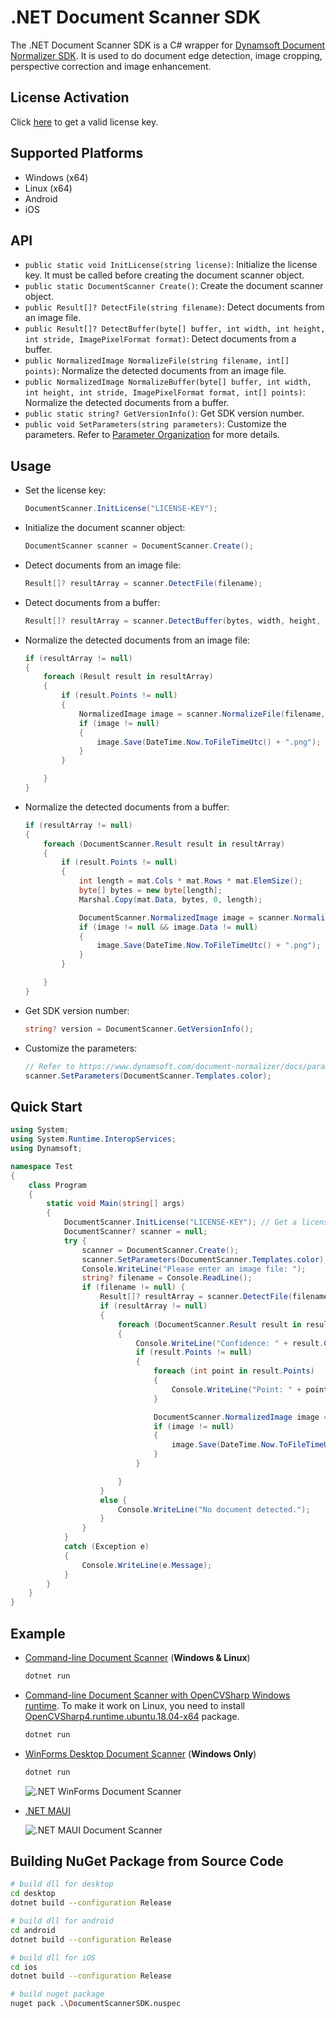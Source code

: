 # .NET Document Scanner SDK

The .NET Document Scanner SDK is a C# wrapper for [Dynamsoft Document Normalizer SDK](https://www.dynamsoft.com/document-normalizer/docs/core/introduction/). It is used to do document edge detection, image cropping, perspective correction and image enhancement.


## License Activation
Click [here](https://www.dynamsoft.com/customer/license/trialLicense?product=ddn) to get a valid license key.

## Supported Platforms
- Windows (x64)
- Linux (x64)
- Android
- iOS

## API
- `public static void InitLicense(string license)`: Initialize the license key. It must be called before creating the document scanner object.
- `public static DocumentScanner Create()`: Create the document scanner object.
- `public Result[]? DetectFile(string filename)`: Detect documents from an image file.
- `public Result[]? DetectBuffer(byte[] buffer, int width, int height, int stride, ImagePixelFormat format)`: Detect documents from a buffer.
- `public NormalizedImage NormalizeFile(string filename, int[] points)`: Normalize the detected documents from an image file.
- `public NormalizedImage NormalizeBuffer(byte[] buffer, int width, int height, int stride, ImagePixelFormat format, int[] points)`: Normalize the detected documents from a buffer.
- `public static string? GetVersionInfo()`: Get SDK version number.
- `public void SetParameters(string parameters)`: Customize the parameters. Refer to [Parameter Organization](https://www.dynamsoft.com/document-normalizer/docs/core/parameters/parameter-organization-structure.html) for more details.

## Usage
- Set the license key:
    
    ```csharp
    DocumentScanner.InitLicense("LICENSE-KEY"); 
    ```
- Initialize the document scanner object:
    
    ```csharp
    DocumentScanner scanner = DocumentScanner.Create();
    ```
- Detect documents from an image file:

    ```csharp
    Result[]? resultArray = scanner.DetectFile(filename);
    ```    
- Detect documents from a buffer:

    
    ```csharp
    Result[]? resultArray = scanner.DetectBuffer(bytes, width, height, stride, DocumentScanner.ImagePixelFormat.IPF_RGB_888);
    ```     
    
- Normalize the detected documents from an image file:

    
    ```csharp
    if (resultArray != null)
    {
        foreach (Result result in resultArray)
        {
            if (result.Points != null)
            {
                NormalizedImage image = scanner.NormalizeFile(filename, result.Points);
                if (image != null)
                {
                    image.Save(DateTime.Now.ToFileTimeUtc() + ".png");
                }
            }

        }
    }
    ```
- Normalize the detected documents from a buffer:

    
    ```csharp
    if (resultArray != null)
    {
        foreach (DocumentScanner.Result result in resultArray)
        {
            if (result.Points != null)
            {
                int length = mat.Cols * mat.Rows * mat.ElemSize();
                byte[] bytes = new byte[length];
                Marshal.Copy(mat.Data, bytes, 0, length);

                DocumentScanner.NormalizedImage image = scanner.NormalizeBuffer(bytes, mat.Cols, mat.Rows, (int)mat.Step(), DocumentScanner.ImagePixelFormat.IPF_RGB_888, result.Points);
                if (image != null && image.Data != null)
                {
                    image.Save(DateTime.Now.ToFileTimeUtc() + ".png");
                }
            }

        }
    }
    ```
- Get SDK version number:

    ```csharp
    string? version = DocumentScanner.GetVersionInfo();
    ```
- Customize the parameters:
    
    ```csharp
    // Refer to https://www.dynamsoft.com/document-normalizer/docs/parameters/parameter-organization-structure.html?ver=latest
    scanner.SetParameters(DocumentScanner.Templates.color);
    ```

## Quick Start

```csharp
using System;
using System.Runtime.InteropServices;
using Dynamsoft;

namespace Test
{
    class Program
    {
        static void Main(string[] args)
        {
            DocumentScanner.InitLicense("LICENSE-KEY"); // Get a license key from https://www.dynamsoft.com/customer/license/trialLicense?product=ddn
            DocumentScanner? scanner = null;
            try {
                scanner = DocumentScanner.Create();
                scanner.SetParameters(DocumentScanner.Templates.color);
                Console.WriteLine("Please enter an image file: ");
                string? filename = Console.ReadLine();
                if (filename != null) {
                    Result[]? resultArray = scanner.DetectFile(filename);
                    if (resultArray != null)
                    {
                        foreach (DocumentScanner.Result result in resultArray)
                        {
                            Console.WriteLine("Confidence: " + result.Confidence);
                            if (result.Points != null)
                            {
                                foreach (int point in result.Points)
                                {
                                    Console.WriteLine("Point: " + point);
                                }

                                DocumentScanner.NormalizedImage image = scanner.NormalizeFile("1.png", result.Points);
                                if (image != null)
                                {
                                    image.Save(DateTime.Now.ToFileTimeUtc() + ".png");
                                }
                            }

                        }
                    }
                    else {
                        Console.WriteLine("No document detected.");
                    }
                }
            }
            catch (Exception e)
            {
                Console.WriteLine(e.Message);
            }
        }
    }
}
```


## Example

- [Command-line Document Scanner](https://github.com/yushulx/dotnet-document-scanner-sdk/tree/main/example/command-line) (**Windows & Linux**)
    
    ```bash
    dotnet run
    ```

- [Command-line Document Scanner with OpenCVSharp Windows runtime](https://github.com/yushulx/dotnet-document-scanner-sdk/tree/main/example/command-line-cv). To make it work on Linux, you need to install [OpenCVSharp4.runtime.ubuntu.18.04-x64](https://www.nuget.org/packages/OpenCvSharp4.runtime.ubuntu.18.04-x64) package.
    
    ```bash
    dotnet run
    ```


- [WinForms Desktop Document Scanner](https://github.com/yushulx/dotnet-document-scanner-sdk/tree/main/example/desktop-gui) (**Windows Only**)
  
    ```bash
    dotnet run
    ```
    
    ![.NET WinForms Document Scanner](https://camo.githubusercontent.com/ee30a750052f5392f20aefcaffbb4308cfabafa9cd610642f6b0ff669195f2dc/68747470733a2f2f7777772e64796e616d736f66742e636f6d2f636f6465706f6f6c2f696d672f323032322f30392f646f746e65742d77696e666f726d2d646f63756d656e742d7363616e6e65722e706e67)

- [.NET MAUI](https://github.com/yushulx/dotnet-document-scanner-sdk/tree/main/example/MauiApp)

    ![.NET MAUI Document Scanner](https://camo.githubusercontent.com/91a6cb1ea0a964510154e75100c828c2ccf6eece9acbd01ab92a07686e2caa12/68747470733a2f2f7777772e64796e616d736f66742e636f6d2f636f6465706f6f6c2f696d672f323032342f30332f646f746e65742d6d6175692d696f732d646f63756d656e742d646574656374696f6e2e706e67)
    
## Building NuGet Package from Source Code

```bash
# build dll for desktop
cd desktop
dotnet build --configuration Release

# build dll for android
cd android
dotnet build --configuration Release

# build dll for iOS
cd ios
dotnet build --configuration Release

# build nuget package
nuget pack .\DocumentScannerSDK.nuspec
```